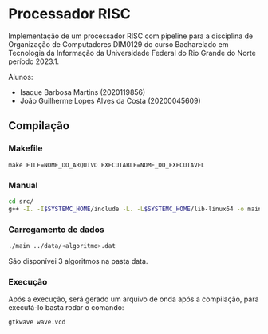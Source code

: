 # Processador RISC

Implementação de um processador RISC com pipeline para a disciplina de Organização de Computadores DIM0129 do curso Bacharelado em Tecnologia da Informação da Universidade Federal do Rio Grande do Norte período 2023.1.

Alunos:

-   Isaque Barbosa Martins (2020119856)
-   João Guilherme Lopes Alves da Costa (20200045609)

## Compilação

### Makefile

```
make FILE=NOME_DO_ARQUIVO EXECUTABLE=NOME_DO_EXECUTAVEL
```

### Manual

```bash
cd src/
g++ -I. -I$SYSTEMC_HOME/include -L. -L$SYSTEMC_HOME/lib-linux64 -o main main.cpp -lsystemc -lm
```

### Carregamento de dados

```bash
./main ../data/<algoritmo>.dat
```
São disponívei 3 algoritmos na pasta data.

### Execução

Após a execução, será gerado um arquivo de onda após a compilação, para executá-lo basta rodar o comando:

```bash
gtkwave wave.vcd
```
